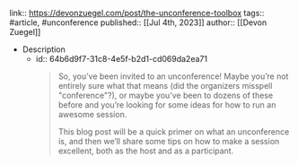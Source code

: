 ---
---

link:: https://devonzuegel.com/post/the-unconference-toolbox
tags:: #article, #unconference
published:: [[Jul 4th, 2023]]
author:: [[Devon Zuegel]]

- Description
	- id:: 64b6d9f7-31c8-4e5f-b2d1-cd069da2ea71
	  > So, you’ve been invited to an unconference! Maybe you’re not entirely sure what that means (did the organizers misspell "conference"?), or maybe you’ve been to dozens of these before and you’re looking for some ideas for how to run an awesome session.
	  > 
	  > This blog post will be a quick primer on what an unconference is, and then we’ll share some tips on how to make a session excellent, both as the host and as a participant.